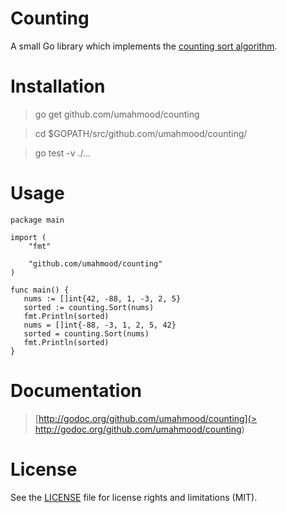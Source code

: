# Counting

A small Go library which implements the [counting sort algorithm](https://en.wikipedia.org/wiki/Counting_sort).

# Installation

> go get github.com/umahmood/counting

> cd $GOPATH/src/github.com/umahmood/counting/

> go test -v ./...

# Usage

    package main

    import (
        "fmt"

        "github.com/umahmood/counting"
    )

    func main() {
       nums := []int{42, -88, 1, -3, 2, 5}
       sorted := counting.Sort(nums)
       fmt.Println(sorted)
       nums = []int{-88, -3, 1, 2, 5, 42}
       sorted = counting.Sort(nums)
       fmt.Println(sorted)
    }

# Documentation

> [http://godoc.org/github.com/umahmood/counting](> http://godoc.org/github.com/umahmood/counting)

# License

See the [LICENSE](LICENSE.md) file for license rights and limitations (MIT).
